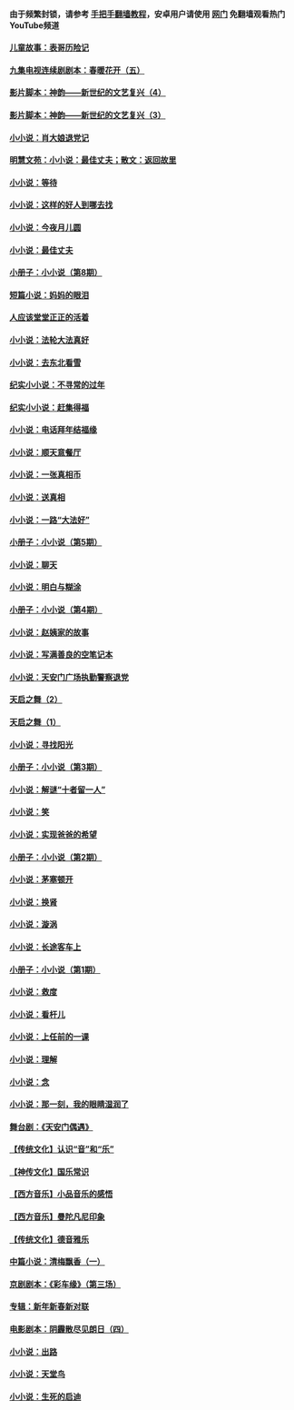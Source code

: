 #### 由于频繁封锁，请参考 [手把手翻墙教程](https://github.com/gfw-breaker/guides/wiki/)，安卓用户请使用 [网门](https://github.com/gfw-breaker/nogfw/blob/master/dl.md?t=06011700) 免翻墙观看热门YouTube频道 

#### [儿童故事：表哥历险记](../pages/328/383535.md?t=06011700) 

#### [九集电视连续剧剧本：春暖花开（五）](../pages/328/275919.md?t=06011700) 

#### [影片脚本：神韵——新世纪的文艺复兴（4）](../pages/328/266089.md?t=06011700) 

#### [影片脚本：神韵——新世纪的文艺复兴（3）](../pages/328/266087.md?t=06011700) 

#### [小小说：肖大娘退党记](../pages/328/239807.md?t=06011700) 

#### [明慧文苑：小小说：最佳丈夫；散文：返回故里](../pages/328/3439.md?t=06011700) 

#### [小小说：等待](../pages/328/223927.md?t=06011700) 

#### [小小说：这样的好人到哪去找](../pages/328/209396.md?t=06011700) 

#### [小小说：今夜月儿圆](../pages/328/193588.md?t=06011700) 

#### [小小说：最佳丈夫](../pages/328/190938.md?t=06011700) 

#### [小册子：小小说（第8期）](../pages/328/188202.md?t=06011700) 

#### [短篇小说：妈妈的眼泪](../pages/328/187712.md?t=06011700) 

#### [人应该堂堂正正的活着](../pages/328/182430.md?t=06011700) 

#### [小小说：法轮大法真好](../pages/328/174669.md?t=06011700) 

#### [小小说：去东北看雪](../pages/328/173882.md?t=06011700) 

#### [纪实小小说：不寻常的过年](../pages/328/173187.md?t=06011700) 

#### [纪实小小说：赶集得福](../pages/328/172652.md?t=06011700) 

#### [小小说：电话拜年结福缘](../pages/328/172533.md?t=06011700) 

#### [小小说：顺天意餐厅](../pages/328/170182.md?t=06011700) 

#### [小小说：一张真相币](../pages/328/169410.md?t=06011700) 

#### [小小说：送真相](../pages/328/166713.md?t=06011700) 

#### [小小说：一路“大法好”](../pages/328/162016.md?t=06011700) 

#### [小册子：小小说（第5期）](../pages/328/161131.md?t=06011700) 

#### [小小说：聊天](../pages/328/159640.md?t=06011700) 

#### [小小说：明白与糊涂](../pages/328/158101.md?t=06011700) 

#### [小册子：小小说（第4期）](../pages/328/158006.md?t=06011700) 

#### [小小说：赵姨家的故事](../pages/328/157843.md?t=06011700) 

#### [小小说：写满善良的空笔记本](../pages/328/157382.md?t=06011700) 

#### [小小说：天安门广场执勤警察退党](../pages/328/156982.md?t=06011700) 

#### [天启之舞（2）](../pages/328/153440.md?t=06011700) 

#### [天启之舞（1）](../pages/328/153439.md?t=06011700) 

#### [小小说：寻找阳光](../pages/328/153065.md?t=06011700) 

#### [小册子：小小说（第3期）](../pages/328/151715.md?t=06011700) 

#### [小小说：解谜“十者留一人”](../pages/328/148967.md?t=06011700) 

#### [小小说：笑](../pages/328/148905.md?t=06011700) 

#### [小小说：实现爸爸的希望](../pages/328/148096.md?t=06011700) 

#### [小册子：小小说（第2期）](../pages/328/147214.md?t=06011700) 

#### [小小说：茅塞顿开](../pages/328/147030.md?t=06011700) 

#### [小小说：换肾](../pages/328/146770.md?t=06011700) 

#### [小小说：漩涡](../pages/328/146683.md?t=06011700) 

#### [小小说：长途客车上](../pages/328/145076.md?t=06011700) 

#### [小册子：小小说（第1期）](../pages/328/143963.md?t=06011700) 

#### [小小说：救度](../pages/328/143927.md?t=06011700) 

#### [小小说：看杆儿](../pages/328/142137.md?t=06011700) 

#### [小小说：上任前的一课](../pages/328/140808.md?t=06011700) 

#### [小小说：理解](../pages/328/140476.md?t=06011700) 

#### [小小说：念](../pages/328/139513.md?t=06011700) 

#### [小小说：那一刻，我的眼睛湿润了](../pages/328/138476.md?t=06011700) 

#### [舞台剧：《天安门偶遇》](../pages/328/117155.md?t=06011700) 

#### [【传统文化】认识“音”和“乐”](../pages/328/108667.md?t=06011700) 

#### [【神传文化】国乐常识](../pages/328/104225.md?t=06011700) 

#### [【西方音乐】小品音乐的感悟](../pages/328/102924.md?t=06011700) 

#### [【西方音乐】曼陀凡尼印象](../pages/328/102922.md?t=06011700) 

#### [【传统文化】德音雅乐](../pages/328/102923.md?t=06011700) 

#### [中篇小说：清梅飘香（一）](../pages/328/101058.md?t=06011700) 

#### [京剧剧本：《彩车缘》（第三场）](../pages/328/96434.md?t=06011700) 

#### [专辑：新年新春新对联](../pages/328/94991.md?t=06011700) 

#### [电影剧本：阴霾散尽见朗日（四）](../pages/328/87081.md?t=06011700) 

#### [小小说：出路](../pages/328/84848.md?t=06011700) 

#### [小小说：天堂鸟](../pages/328/83084.md?t=06011700) 

#### [小小说：生死的启迪](../pages/328/70977.md?t=06011700) 

